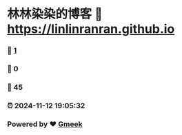 # 林林染染的博客 :link: https://linlinranran.github.io 
### :page_facing_up: [1](https://linlinranran.github.io/tag.html) 
### :speech_balloon: 0 
### :hibiscus: 45 
### :alarm_clock: 2024-11-12 19:05:32 
### Powered by :heart: [Gmeek](https://github.com/Meekdai/Gmeek)
